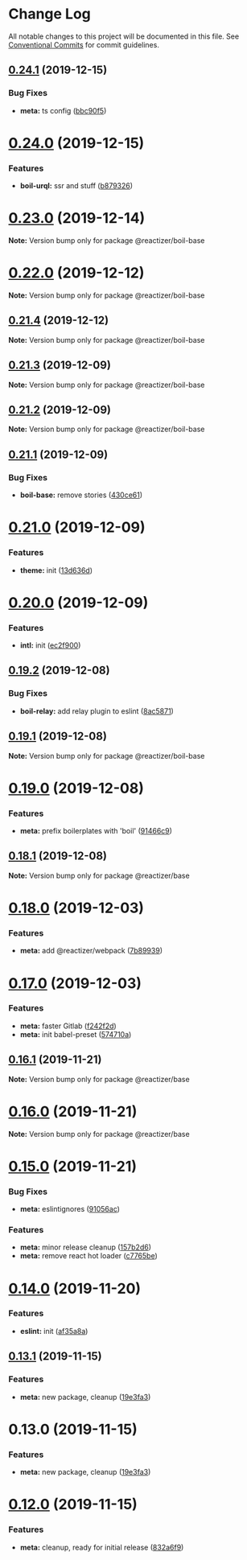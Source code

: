 # Change Log

All notable changes to this project will be documented in this file.
See [Conventional Commits](https://conventionalcommits.org) for commit guidelines.

## [0.24.1](https://github.com/oreqizer/reactizer/compare/v0.24.0...v0.24.1) (2019-12-15)


### Bug Fixes

* **meta:** ts config ([bbc90f5](https://github.com/oreqizer/reactizer/commit/bbc90f555ea1b0efdda7be232ac8ad2fd16fa696))





# [0.24.0](https://github.com/oreqizer/reactizer/compare/v0.23.0...v0.24.0) (2019-12-15)


### Features

* **boil-urql:** ssr and stuff ([b879326](https://github.com/oreqizer/reactizer/commit/b87932631d40ec6ed5205a151af0cade39d01db4))





# [0.23.0](https://github.com/oreqizer/reactizer/compare/v0.22.0...v0.23.0) (2019-12-14)

**Note:** Version bump only for package @reactizer/boil-base





# [0.22.0](https://github.com/oreqizer/reactizer/compare/v0.21.4...v0.22.0) (2019-12-12)

**Note:** Version bump only for package @reactizer/boil-base





## [0.21.4](https://github.com/oreqizer/reactizer/compare/v0.21.3...v0.21.4) (2019-12-12)

**Note:** Version bump only for package @reactizer/boil-base





## [0.21.3](https://github.com/oreqizer/reactizer/compare/v0.21.2...v0.21.3) (2019-12-09)

**Note:** Version bump only for package @reactizer/boil-base





## [0.21.2](https://github.com/oreqizer/reactizer/compare/v0.21.1...v0.21.2) (2019-12-09)

**Note:** Version bump only for package @reactizer/boil-base





## [0.21.1](https://github.com/oreqizer/reactizer/compare/v0.21.0...v0.21.1) (2019-12-09)


### Bug Fixes

* **boil-base:** remove stories ([430ce61](https://github.com/oreqizer/reactizer/commit/430ce61d72cccbae6cef290db76656001e3c5d77))





# [0.21.0](https://github.com/oreqizer/reactizer/compare/v0.20.0...v0.21.0) (2019-12-09)


### Features

* **theme:** init ([13d636d](https://github.com/oreqizer/reactizer/commit/13d636de051f367328334000bebbf45ae321a72a))





# [0.20.0](https://github.com/oreqizer/reactizer/compare/v0.19.2...v0.20.0) (2019-12-09)


### Features

* **intl:** init ([ec2f900](https://github.com/oreqizer/reactizer/commit/ec2f9002f351aa49b03a13e3d6684de0d077bf9d))





## [0.19.2](https://github.com/oreqizer/reactizer/compare/v0.19.0...v0.19.2) (2019-12-08)


### Bug Fixes

* **boil-relay:** add relay plugin to eslint ([8ac5871](https://github.com/oreqizer/reactizer/commit/8ac58714626ab1cd57cd11b6daaa54e84ba6910a))





## [0.19.1](https://github.com/oreqizer/reactizer/compare/v0.19.0...v0.19.1) (2019-12-08)

**Note:** Version bump only for package @reactizer/boil-base





# [0.19.0](https://github.com/oreqizer/reactizer/compare/v0.18.1...v0.19.0) (2019-12-08)


### Features

* **meta:** prefix boilerplates with 'boil' ([91466c9](https://github.com/oreqizer/reactizer/commit/91466c9cd7156d0c1df8d6a642ac38c5d98d614a))





## [0.18.1](https://github.com/oreqizer/reactizer/compare/v0.18.0...v0.18.1) (2019-12-08)

**Note:** Version bump only for package @reactizer/base





# [0.18.0](https://github.com/oreqizer/reactizer/compare/v0.17.0...v0.18.0) (2019-12-03)


### Features

* **meta:** add @reactizer/webpack ([7b89939](https://github.com/oreqizer/reactizer/commit/7b8993946072496a4ea437470571aa65eebc5126))





# [0.17.0](https://github.com/oreqizer/reactizer/compare/v0.16.1...v0.17.0) (2019-12-03)


### Features

* **meta:** faster Gitlab ([f242f2d](https://github.com/oreqizer/reactizer/commit/f242f2d3cb31f00a4709bed5199a9968489ebc42))
* **meta:** init babel-preset ([574710a](https://github.com/oreqizer/reactizer/commit/574710ad134ffa631f978a888fbdfc38d0568dcc))





## [0.16.1](https://github.com/oreqizer/reactizer/compare/v0.16.0...v0.16.1) (2019-11-21)

**Note:** Version bump only for package @reactizer/base





# [0.16.0](https://github.com/oreqizer/reactizer/compare/v0.15.1...v0.16.0) (2019-11-21)

**Note:** Version bump only for package @reactizer/base





# [0.15.0](https://github.com/oreqizer/reactizer/compare/v0.14.0...v0.15.0) (2019-11-21)


### Bug Fixes

* **meta:** eslintignores ([91056ac](https://github.com/oreqizer/reactizer/commit/91056ac21284d9249f228a7da5b5e9a2f2158b6b))


### Features

* **meta:** minor release cleanup ([157b2d6](https://github.com/oreqizer/reactizer/commit/157b2d66435d162f10dc232daaea46a95b43f1d2))
* **meta:** remove react hot loader ([c7765be](https://github.com/oreqizer/reactizer/commit/c7765be9b81e19cb47a0db628ce3007884787331))





# [0.14.0](https://github.com/oreqizer/reactizer/compare/v0.13.1...v0.14.0) (2019-11-20)


### Features

* **eslint:** init ([af35a8a](https://github.com/oreqizer/reactizer/commit/af35a8a607f3cc16231b183e23033fb83637c742))





## [0.13.1](https://github.com/oreqizer/reactizer/compare/v0.12.6...v0.13.1) (2019-11-15)


### Features

* **meta:** new package, cleanup ([19e3fa3](https://github.com/oreqizer/reactizer/commit/19e3fa3482312a5878b452397a2fee77f39cfa32))





# 0.13.0 (2019-11-15)


### Features

* **meta:** new package, cleanup ([19e3fa3](https://github.com/oreqizer/reactizer/commit/19e3fa3482312a5878b452397a2fee77f39cfa32))





# [0.12.0](https://github.com/oreqizer/reactizer/compare/v0.11.2...v0.12.0) (2019-11-15)


### Features

* **meta:** cleanup, ready for initial release ([832a6f9](https://github.com/oreqizer/reactizer/commit/832a6f96e290802aed500da4f7b3c55f2575fca4))
